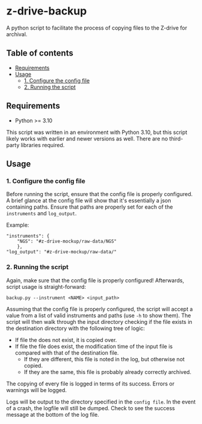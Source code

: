 # z-drive-backup
A python script to facilitate the process of copying files to the Z-drive for archival.

## Table of contents
* [Requirements](#requirements)
* [Usage](#usage)
  * [1. Configure the config file](#1-configure-the-config-file)
  * [2. Running the script](#2-running-the-script)

## Requirements
* Python >= 3.10

This script was written in an environment with Python 3.10, but this script likely works with earlier and newer versions as well.
There are no third-party libraries required.


## Usage

### 1. Configure the config file
Before running the script, ensure that the config file is properly configured. A brief glance at the config file will show that it's essentially a json containing paths. Ensure that paths are properly set for each of the `instruments` and `log_output`.

Example:
```
"instruments": {
    "NGS": "#z-drive-mockup/raw-data/NGS"
    },
"log_output": "#z-drive-mockup/raw-data/"
```

### 2. Running the script
Again, make sure that the config file is properly configured! Afterwards, script usage is straight-forward:
```
backup.py --instrument <NAME> <input_path>
```

Assuming that the config file is properly configured, the script will accept a value from a list of valid instruments and paths (use `-h` to show them). The script will then walk through the input directory checking if the file exists in the destination directory with the following tree of logic:

* If file the does not exist, it is copied over.
* If file the file does exist, the modification time of the input file is compared with that of the destination file.
    * If they are different, this file is noted in the log, but otherwise not copied.
    * If they are the same, this file is probably already correctly archived.

The copying of every file is logged in terms of its success. Errors or warnings will be logged.

Logs will be output to the directory specified in the `config file`. In the event of a crash, the logfile will still be dumped. Check to see the success message at the bottom of the log file.
